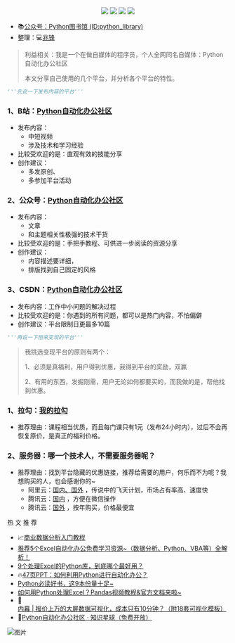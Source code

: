 <div align="center">
    <a href="https://github.com/zhaofeng092/python_auto_office"> <img src="https://badgen.net/badge/Github/%E7%A8%8B%E5%BA%8F%E5%91%98?icon=github&color=red"></a>
    <a href="https://mp.weixin.qq.com/s/xkZSp3606rTPN_JbLT3hSQ"> <img src="https://badgen.net/badge/follow/%E5%85%AC%E4%BC%97%E5%8F%B7?icon=rss&color=green"></a>
    <a href="https://space.bilibili.com/259649365"> <img src="https://badgen.net/badge/pick/B%E7%AB%99?icon=dependabot&color=blue"></a>
    <a href="https://mp.weixin.qq.com/s/wx-JkgOUoJhb-7ZESxl93w"> <img src="https://badgen.net/badge/join/%E4%BA%A4%E6%B5%81%E7%BE%A4?icon=atom&color=yellow"></a>
</div>



- 📚[公众号：Python图书馆 (ID:python_library)](https://mp.weixin.qq.com/mp/homepage?__biz=MzUzNTc5NjA4NQ==&hid=1&sn=9e32f47b7e4e3322713397334a06686e)
- 整理：💻[兆锋](http://mp.weixin.qq.com/s?__biz=MzI2Nzg5MjgyNg==&mid=2247485212&idx=2&sn=4ecc5c315092ca6fc47bdb0cebeaca75&chksm=eaf6a629dd812f3fcb1d57ca0d342bfb4d9a62b8232614e01c841a3ad73e46de13dd1b8051f7&scene=21#wechat_redirect)


> 利益相关：我是一个在做自媒体的程序员，个人全网同名自媒体：Python自动化办公社区
>
> 本文分享自己使用的几个平台，并分析各个平台的特性。 

```python
'''先说一下发布内容的平台'''
```

### 1、B站：[Python自动化办公社区](https://space.bilibili.com/259649365)

- 发布内容：
  - 中短视频
  - 涉及技术和学习经验
- 比较受欢迎的是：直观有效的技能分享
- 创作建议：
  - 多发原创、
  - 多参加平台活动

### 2、公众号：[Python自动化办公社区](https://mp.weixin.qq.com/s/xkZSp3606rTPN_JbLT3hSQ)

- 发布内容：
  - 文章
  - 和主题相关性极强的技术干货
- 比较受欢迎的是：手把手教程、可供进一步阅读的资源分享
- 创作建议：
  - 内容描述要详细，
  - 排版找到自己固定的风格

### 3、CSDN：[Python自动化办公社区](https://blog.csdn.net/weixin_42321517?spm=1011.2124.3001.5343)

- 发布内容：工作中小问题的解决过程
- 比较受欢迎的是：你遇到的所有问题，都可以是热门内容，不怕偏僻
- 创作建议：平台限制日更最多10篇

```python
'''再说一下用来变现的平台'''
```

> 我挑选变现平台的原则有两个：
>
> 1、必须是真福利，用户得到优惠，我得到平台的奖励，双赢
>
> 2、有用的东西，发掘刚需，用户无论如何都要买的，而我做的是，帮他找到优惠。

### 1、拉勾：[我的拉勾](https://mp.weixin.qq.com/s/dUpSxPgTRMGTb5T7-Ya9Ow)

- 推荐理由：课程相当优质，而且每门课只有1元（发布24小时内），过后不会再恢复原价，是真正的福利价格。

### 2、服务器：哪一个技术人，不需要服务器呢？

- 推荐理由：找到平台隐藏的优惠链接，推荐给需要的用户，何乐而不为呢？我想购买的人，也会感谢你的~
  - 阿里云：[国内、国外](https://www.aliyun.com/activity/daily/bestoffer?userCode=t6duaoe1)  ，传说中的飞天计划，市场占有率高、速度快
  - 腾讯云：[国内](https://curl.qcloud.com/HBu2xulk) ，方便在微信操作
  - 腾讯云：[国外](https://curl.qcloud.com/rRyNNRRE) ，按年购买，价格最便宜



 热 文 推 荐 

- 📈[商业数据分析入门教程](https://mp.weixin.qq.com/s/rJVy8DLIdqdyjMPY1SHpag)
- [推荐5个Excel自动化办公免费学习资源~（数据分析、Python、VBA等）全解析！](https://mp.weixin.qq.com/s/4usm_fybBpIw3K6f6ceMSA)
- [9个处理Excel的Python库，到底哪个最好用？](https://mp.weixin.qq.com/s/wf0jN2TBObKiTrpQSKsyVw)
- 🔥[47页PPT：如何利用Python进行自动化办公？](https://mp.weixin.qq.com/s/k4opXSWsgjBGpu8aUVetSw)
- [Python必读好书，这9本份量十足~](https://mp.weixin.qq.com/s/5YTIsyGj0ut5JA8apddVbQ)
- [如何用Python处理Excel？Pandas视频教程&官方文档来啦~](https://mp.weixin.qq.com/s/v8GdZ1YpVSy-bwRZyo2n1g)
- 🚀[内幕 | 报价上万的大屏数据可视化，成本只有10分钟？（附18套可视化模板）](https://mp.weixin.qq.com/s/vyRPVdtDIKb6lu845BRhFA)
- 🚸[Python自动化办公社区 · 知识星球（免费开放）](https://t.zsxq.com/Yj6yR3j)


![图片](https://img-blog.csdnimg.cn/img_convert/9f9ea5e5338cbbfda46b8230d5fcf21e.png)